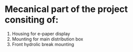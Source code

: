 # Mecanical part of the project consiting of:

1. Housing for e-paper display
2. Mounting for main distribution box
3. Front hydrolic break mounting
